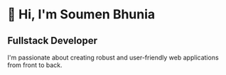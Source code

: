 # 👋 Hi, I'm Soumen Bhunia

## Fullstack Developer

I'm passionate about creating robust and user-friendly web applications from front to back.
